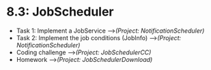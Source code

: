 # 8.3: JobScheduler

* Task 1: Implement a JobService -->*(Project: NotificationScheduler)*
* Task 2: Implement the job conditions (JobInfo) -->*(Project: NotificationScheduler)*
* Coding challenge -->*(Project: JobSchedulerCC)*
* Homework -->*(Project: JobSchedulerDownload)*
